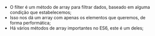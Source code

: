 * O filter é um método de array para filtrar dados, baseado em alguma condição que estabelecemos;
* Isso nos dá um array com apenas os elementos que queremos, de forma performática;
* Há vários métodos de array importantes no ES6, este é um deles;